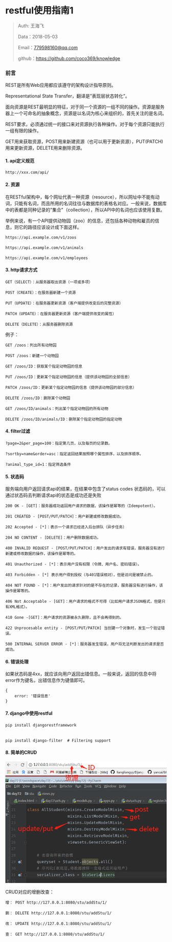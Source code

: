 
# restful使用指南1

>Auth: 王海飞
>
>Data：2018-05-03
>
>Email：779598160@qq.com
>
>github：https://github.com/coco369/knowledge 

### 前言

REST是所有Web应用都应该遵守的架构设计指导原则。 

Representational State Transfer，翻译是”表现层状态转化”。 

面向资源是REST最明显的特征，对于同一个资源的一组不同的操作。资源是服务器上一个可命名的抽象概念，资源是以名词为核心来组织的，首先关注的是名词。

REST要求，必须通过统一的接口来对资源执行各种操作。对于每个资源只能执行一组有限的操作。

GET用来获取资源，POST用来新建资源（也可以用于更新资源），PUT(PATCH)用来更新资源，DELETE用来删除资源。

#### 1. api定义规范

	http://xxx.com/api/


#### 2. 资源

在RESTful架构中，每个网址代表一种资源（resource），所以网址中不能有动词，只能有名词，而且所用的名词往往与数据库的表格名对应。一般来说，数据库中的表都是同种记录的"集合"（collection），所以API中的名词也应该使用复数。

举例来说，有一个API提供动物园（zoo）的信息，还包括各种动物和雇员的信息，则它的路径应该设计成下面这样。

	
	https://api.example.com/v1/zoos
	
	https://api.example.com/v1/animals
	
	https://api.example.com/v1/employees

#### 3. http请求方式

	GET（SELECT）：从服务器取出资源（一项或多项）

	POST（CREATE）：在服务器新建一个资源

	PUT（UPDATE）：在服务器更新资源（客户端提供改变后的完整资源）

	PATCH（UPDATE）：在服务器更新资源（客户端提供改变的属性）

	DELETE（DELETE）：从服务器删除资源


例子：

	GET /zoos：列出所有动物园

	POST /zoos：新建一个动物园

	GET /zoos/ID：获取某个指定动物园的信息

	PUT /zoos/ID：更新某个指定动物园的信息（提供该动物园的全部信息）

	PATCH /zoos/ID：更新某个指定动物园的信息（提供该动物园的部分信息）

	DELETE /zoos/ID：删除某个动物园

	GET /zoos/ID/animals：列出某个指定动物园的所有动物

	DELETE /zoos/ID/animals/ID：删除某个指定动物园的指定动物

#### 4. filter过滤


	?page=2&per_page=100：指定第几页，以及每页的记录数。

	?sortby=name&order=asc：指定返回结果按照哪个属性排序，以及排序顺序。

	?animal_type_id=1：指定筛选条件


#### 5. 状态码

服务端向用户返回请求api的结果，在结果中包含了status codes 状态码的，可以通过状态码去判断请求api的状态是成功还是失败

	200 OK - [GET]：服务器成功返回用户请求的数据，该操作是幂等的（Idempotent）。
	
	201 CREATED - [POST/PUT/PATCH]：用户新建或修改数据成功。
	
	202 Accepted - [*]：表示一个请求已经进入后台排队（异步任务）
	
	204 NO CONTENT - [DELETE]：用户删除数据成功。
	
	400 INVALID REQUEST - [POST/PUT/PATCH]：用户发出的请求有错误，服务器没有进行新建或修改数据的操作，该操作是幂等的。
	
	401 Unauthorized - [*]：表示用户没有权限（令牌、用户名、密码错误）。
	
	403 Forbidden - [*] 表示用户得到授权（与401错误相对），但是访问是被禁止的。
	
	404 NOT FOUND - [*]：用户发出的请求针对的是不存在的记录，服务器没有进行操作，该操作是幂等的。
	
	406 Not Acceptable - [GET]：用户请求的格式不可得（比如用户请求JSON格式，但是只有XML格式）。
	
	410 Gone -[GET]：用户请求的资源被永久删除，且不会再得到的。
	
	422 Unprocesable entity - [POST/PUT/PATCH] 当创建一个对象时，发生一个验证错误。
	
	500 INTERNAL SERVER ERROR - [*]：服务器发生错误，用户将无法判断发出的请求是否成功。


#### 6. 错误处理

如果状态码是4xx，就应该向用户返回出错信息。一般来说，返回的信息中将error作为键名，出错信息作为键值即可。
	
	{
		error: '错误信息'
	}


#### 7. django中使用restful

	pip install djangorestframework


	pip install django-filter  # Filtering support


#### 8. 简单的CRUD

![图](images/django_rest_method.png)

CRUD对应的增删改查：
	
	增： POST http://127.0.0.1:8080/stu/addStu/1/
	
	删： DELETE http://127.0.0.1:8080/stu/addStu/1/
	
	改： UPDATE http://127.0.0.1:8080/stu/addStu/1/
	
	查： GET http://127.0.0.1:8080/stu/addStu/1/

